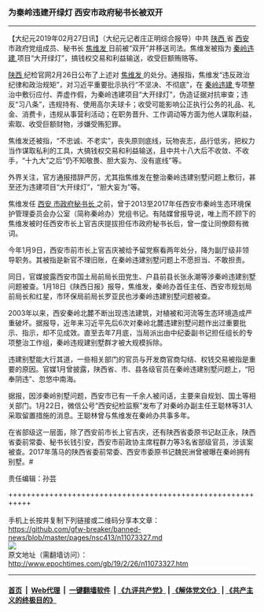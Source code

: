 ### 为秦岭违建开绿灯 西安市政府秘书长被双开
------------------------

<p>
 【大纪元2019年02月27日讯】（大纪元记者庄正明综合报导）中共
 <a href="http://www.epochtimes.com/gb/tag/%E9%99%95%E8%A5%BF.html">
  陕西
 </a>
 省
 <a href="http://www.epochtimes.com/gb/tag/%E8%A5%BF%E5%AE%89.html">
  西安
 </a>
 市政府党组成员、秘书长
 <a href="http://www.epochtimes.com/gb/tag/%E7%84%A6%E7%BB%B4%E5%8F%91.html">
  焦维发
 </a>
 日前被“双开”并移送司法。焦维发被指为
 <a href="http://www.epochtimes.com/gb/tag/%E7%A7%A6%E5%B2%AD%E8%BF%9D%E5%BB%BA.html">
  秦岭违建
 </a>
 项目“大开绿灯”，搞钱权交易和利益输送，收受巨额贿赂等。
</p>
<p>
 <a href="http://www.epochtimes.com/gb/tag/%E9%99%95%E8%A5%BF.html">
  陕西
 </a>
 纪检官网2月26日公布了上述对
 <a href="http://www.epochtimes.com/gb/tag/%E7%84%A6%E7%BB%B4%E5%8F%91.html">
  焦维发
 </a>
 的处分。通报指，焦维发“违反政治纪律和政治规矩”，对习近平重要批示执行“不坚决、不彻底”，在
 <a href="http://www.epochtimes.com/gb/tag/%E7%A7%A6%E5%B2%AD%E8%BF%9D%E5%BB%BA.html">
  秦岭违建
 </a>
 专项整治中敷衍应付、弄虚作假，为秦岭违建项目“大开绿灯”，伪造证据对抗审查；违反“习八条”，违规持有、使用高尔夫球卡；收受可能影响公正执行公务的礼品、礼金、消费卡，违规从事营利活动；在职务晋升、工作调动等方面为他人谋取利益，索取、收受巨额财物，涉嫌受贿犯罪。
</p>
<p>
 焦维发还被指，“不忠诚、不老实”，丧失原则底线，玩物丧志，品行低劣，把权力当作谋取私利的工具，大搞钱权交易和利益输送，且中共十八大后不收敛、不收手，“十九大”之后“仍不知敬畏、胆大妄为、没有底线”等。
</p>
<p>
 外界关注，官方通报措辞严厉，尤其指焦维发在整治秦岭违建别墅问题上敷衍，甚至还为违建项目“大开绿灯”，“胆大妄为”等。
</p>
<p>
 焦维发任
 <a href="http://www.epochtimes.com/gb/tag/%E8%A5%BF%E5%AE%89.html">
  西安
 </a>
 <a href="http://www.epochtimes.com/gb/tag/%E5%B8%82%E6%94%BF%E5%BA%9C%E7%A7%98%E4%B9%A6%E9%95%BF.html">
  市政府秘书长
 </a>
 之前，曾于2013至2017年任西安市秦岭生态环境保护管理委员会办公室（简称秦岭办）党组书记。有陆媒曾报导说，唯上而不顾下的焦维发被时任西安市长上官吉庆提拔担任市政府秘书长后，曾一度让同僚颇有微词。
</p>
<p>
 今年1月9日，西安市前市长上官吉庆被给予留党察看两年处分，降为副厅级非领导职务。其被指是新官不理旧账，在秦岭违建别墅问题上不愿担当、不敢担责。
</p>
<p>
 同日，官媒披露西安市国土局前局长田党生、户县前县长张永潮等涉秦岭违建别墅问题被查。1月18日《陕西日报》报导，焦维发，秦岭办首任主任、西安市规划局前局长和红星，市环保局前局长罗亚民也涉秦岭违建别墅问题被查。
</p>
<p>
 2003年以来，西安秦岭北麓不断出现违法建筑，对植被和河流等生态环境造成严重破坏。据报导，近年来习近平先后6次对秦岭北麓违建别墅问题作出过重要批示、指示，却不见成效。直至去年7月底，当局派出由中纪委副书记担任组长的专项整治工作组，秦岭违规建别墅群才被大规模拆除。
</p>
<p>
 违建别墅能大行其道，一些相关部门的官员与开发商官商勾结、权钱交易被指是重要的原因。官媒1月曾披露，陕西省、市、县各级官员在秦岭违建别墅问题上，“阳奉阴违”、忽悠中南海。
</p>
<p>
 据报，因涉秦岭别墅问题，西安市已有一千余人被问话，主要来自规划、国土等相关部门。1月22日，微信公号“西安纪检监察”发布了对秦岭办副主任王聪林等31人采取留置措施的消息。王聪林曾与焦维发在秦岭办共事多年。
</p>
<p>
 在省部级这一层面，除了西安前市长上官吉庆，还有陕西省委原书记赵正永，陕西省委前常委、秘书长钱引安，西安市前政协主席程群力等3名省部级官员，涉该案被查。2017年落马的陕西省委前常委、西安市委原书记魏民洲曾被曝在秦岭拥有别墅。#
</p>
<p>
 责任编辑：孙芸
</p>

+++++++++++++++++++++++++++++++++++++++++++++++++++++++++++<br/><br/>
手机上长按并复制下列链接或二维码分享本文章：<br/>
https://github.com/gfw-breaker/banned-news/blob/master/pages/nsc413/n11073327.md <br/>
<a href='https://github.com/gfw-breaker/banned-news/blob/master/pages/nsc413/n11073327.md'><img src='https://github.com/gfw-breaker/banned-news/blob/master/pages/nsc413/n11073327.md.png'/></a> <br/>
原文地址（需翻墙访问）：http://www.epochtimes.com/gb/19/2/26/n11073327.htm


------------------------
#### [首页](https://github.com/gfw-breaker/banned-news/blob/master/README.md) &nbsp;|&nbsp; [Web代理](https://github.com/labour-camp/helloworld) &nbsp;|&nbsp; [一键翻墙软件](https://github.com/gfw-breaker/nogfw/blob/master/README.md) &nbsp;| [《九评共产党》](https://github.com/gfw-breaker/9ping.md/blob/master/README.md#九评之一评共产党是什么) | [《解体党文化》](https://github.com/gfw-breaker/jtdwh.md/blob/master/README.md) | [《共产主义的终极目的》](https://github.com/gfw-breaker/gczydzjmd.md/blob/master/README.md)

